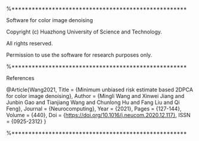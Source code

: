 

%****************************************************

Software for color image denoising

Copyright (c) Huazhong University of Science and Technology.

All rights reserved.

Permission to use the software for research purposes only.

%****************************************************

References

@Article{Wang2021, Title = {Minimum unbiased risk estimate based 2DPCA for color image denoising}, Author = {Mingli Wang and Xinwei Jiang and Junbin Gao and Tianjiang Wang and Chunlong Hu and Fang Liu and Qi Feng}, Journal = {Neurocomputing}, Year = {2021}, Pages = {127-144}, Volume = {440}, Doi = {https://doi.org/10.1016/j.neucom.2020.12.117}, ISSN = {0925-2312} }

%****************************************************
